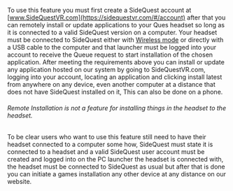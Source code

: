 To use this feature you must first create a SideQuest account at [www.SideQuestVR.com](https://sidequestvr.com/#/account) after that you can remotely install or update applications to your Ques headset so long as it is connected to a valid SideQuest version on a computer. Your headset must be connected to SideQuest either with [Wireless mode](https://github.com/the-expanse/SideQuest/wiki/Menu-UI) or directly with a USB cable to the computer and that launcher must be logged into your account to receive the Queue request to start installation of the chosen application. After meeting the requirements above you can install or update any application hosted on our system by going to SideQuestVR.com, logging into your account, locating an application and clicking install latest from anywhere on any device, even another computer at a distance that does not have SideQuest installed on it, This can also be done on a phone.

###### Remote Installation is not a feature for installing things in the headset to the headset.

To be clear users who want to use this feature still need to have their headset connected to a computer some how, SideQuest must state it is connected to a headset and a valid SideQuest user account must be created and logged into on the PC launcher the headset is connected with, the headset must be connected to SideQuest as usual but after that is done you can initiate a games installation any other device at any distance on our website. 